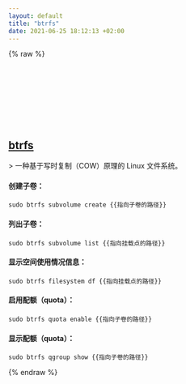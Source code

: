 ```yaml
---
layout: default
title: "btrfs"
date: 2021-06-25 18:12:13 +02:00
---
```

{% raw %}
<h2 id="btrfs">
  <a href="/zh/linux/btrfs.html">btrfs</a> <a href="#btrfs"><svg class="icon">
    <use href="/assets/images/unicode_sprite.svg#link" />
  </svg></a>
</h2>
> 一种基于写时复制（COW）原理的 Linux 文件系统。

#### 创建子卷：
```shell
sudo btrfs subvolume create {{指向子卷的路径}}
```
#### 列出子卷：
```shell
sudo btrfs subvolume list {{指向挂载点的路径}}
```
#### 显示空间使用情况信息：
```shell
sudo btrfs filesystem df {{指向挂载点的路径}}
```
#### 启用配额（quota）：
```shell
sudo btrfs quota enable {{指向子卷的路径}}
```
#### 显示配额（quota）：
```shell
sudo btrfs qgroup show {{指向子卷的路径}}
```
{% endraw %}
